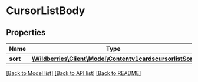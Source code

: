 # CursorListBody

## Properties
Name | Type | Description | Notes
------------ | ------------- | ------------- | -------------
**sort** | [**\Wildberries\Client\Model\Contentv1cardscursorlistSort**](Contentv1cardscursorlistSort.md) |  | [optional] 

[[Back to Model list]](../../README.md#documentation-for-models) [[Back to API list]](../../README.md#documentation-for-api-endpoints) [[Back to README]](../../README.md)

